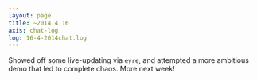 ```yaml
---
layout: page
title: ~2014.4.16
axis: chat-log
log: 16-4-2014chat.log
---
```


Showed off some live-updating via `eyre`, and attempted a more ambitious demo that led to complete chaos. More next week!